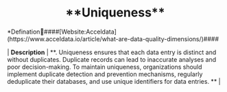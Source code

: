 <center><h1>**Uniqueness**</h1></center>  
*Defination📃####[Website:Acceldata](https://www.acceldata.io/article/what-are-data-quality-dimensions/)####

| **Description**    | **. Uniqueness ensures that each data entry is distinct and without duplicates. Duplicate records can lead to inaccurate analyses and poor decision-making. To maintain uniqueness, organizations should implement duplicate detection and prevention mechanisms, regularly deduplicate their databases, and use unique identifiers for data entries.    **                                                                                                                                                                                                 |
